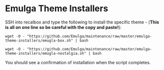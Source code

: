 # Emulga Theme Installers

SSH into recalbox and type the following to install the specific theme - (**This is all on one line so be careful with the copy and paste!**):

`wget -O - "https://github.com/Emulga/maintenance/raw/master/emulga-theme-installers/emugla-box.sh" | bash`

`wget -O - "https://github.com/Emulga/maintenance/raw/master/emulga-theme-installers/emugla-nostalgia.sh" | bash`

You should see a confirmation of installation when the script completes.